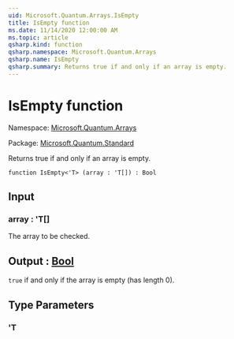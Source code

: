 ```yaml
---
uid: Microsoft.Quantum.Arrays.IsEmpty
title: IsEmpty function
ms.date: 11/14/2020 12:00:00 AM
ms.topic: article
qsharp.kind: function
qsharp.namespace: Microsoft.Quantum.Arrays
qsharp.name: IsEmpty
qsharp.summary: Returns true if and only if an array is empty.
---
```


# IsEmpty function

Namespace: [Microsoft.Quantum.Arrays](xref:Microsoft.Quantum.Arrays)

Package: [Microsoft.Quantum.Standard](https://nuget.org/packages/Microsoft.Quantum.Standard)


Returns true if and only if an array is empty.

```qsharp
function IsEmpty<'T> (array : 'T[]) : Bool
```


## Input

### array : 'T[]

The array to be checked.



## Output : [Bool](xref:microsoft.quantum.lang-ref.bool)

`true` if and only if the array is empty (has length 0).

## Type Parameters

### 'T

